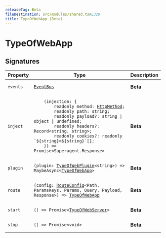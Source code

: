 ```yaml
---
releaseTag: Beta
fileDestination: src/modules/shared.ts#L329
title: TypeOfWebApp (Beta)
---
```


# TypeOfWebApp

## Signatures

<table><thead><tr><th>Property</th><th>Type</th><th>Description</th></tr></thead><tbody><tr id="events"><td><h3 aria-hidden="true" tabindex="-1" hidden>events</h3><pre class="language-ts"><code>events</code></pre></td><td><pre class="language-ts"><code><a href="EventBus.md">EventBus</a></code></pre></td><td><div><strong>Beta</strong></div></td></tr><tr id="inject"><td><h3 aria-hidden="true" tabindex="-1" hidden>inject</h3><pre class="language-ts"><code>inject</code></pre></td><td><pre class="language-ts"><code>    (injection: &#123;
        readonly method: <a href="HttpMethod.md">HttpMethod</a>;
        readonly path: string;
        readonly payload?: string &#124; object &#124; undefined;
        readonly headers?: Record&lt;string, string&gt;;
        readonly cookies?: readonly `$&#123;string&#125;=$&#123;string&#125;`[];
    &#125;) => Promise&lt;Superagent.Response&gt;</code></pre></td><td><div><strong>Beta</strong></div></td></tr><tr id="plugin"><td><h3 aria-hidden="true" tabindex="-1" hidden>plugin</h3><pre class="language-ts"><code>plugin</code></pre></td><td><pre class="language-ts"><code>(plugin: <a href="TypeOfWebPlugin.md">TypeOfWebPlugin</a>&lt;string&gt;) => MaybeAsync&lt;<a href="TypeOfWebApp.md">TypeOfWebApp</a>&gt;</code></pre></td><td><div><strong>Beta</strong></div></td></tr><tr id="route"><td><h3 aria-hidden="true" tabindex="-1" hidden>route</h3><pre class="language-ts"><code>route</code></pre></td><td><pre class="language-ts"><code>(config: <a href="RouteConfig.md">RouteConfig</a>&lt;Path, ParamsKeys, Params, Query, Payload, Response&gt;) => <a href="TypeOfWebApp.md">TypeOfWebApp</a></code></pre></td><td><div><strong>Beta</strong></div></td></tr><tr id="start"><td><h3 aria-hidden="true" tabindex="-1" hidden>start</h3><pre class="language-ts"><code>start</code></pre></td><td><pre class="language-ts"><code>() => Promise&lt;<a href="TypeOfWebServer.md">TypeOfWebServer</a>&gt;</code></pre></td><td><div><strong>Beta</strong></div></td></tr><tr id="stop"><td><h3 aria-hidden="true" tabindex="-1" hidden>stop</h3><pre class="language-ts"><code>stop</code></pre></td><td><pre class="language-ts"><code>() => Promise&lt;void&gt;</code></pre></td><td><div><strong>Beta</strong></div></td></tr></tbody></table>
